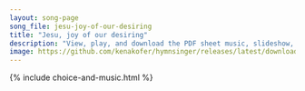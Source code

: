 ```yaml
---
layout: song-page
song_file: jesu-joy-of-our-desiring
title: "Jesu, joy of our desiring"
description: "View, play, and download the PDF sheet music, slideshow, and audio. Lyrics: Jesu, joy of our desiring, holy wisdom, love most bright, drawn by thee, our souls aspiring soar to uncreated light. Word of God, our flesh that fashi... english christian 4part"
image: https://github.com/kenakofer/hymnsinger/releases/latest/download/jesu-joy-of-our-desiring-trad.png
---
```


{% include choice-and-music.html %}